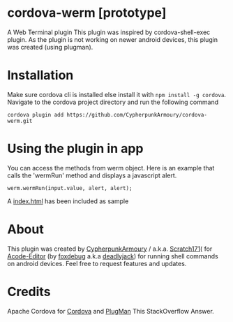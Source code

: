 # cordova-werm [prototype]
A Web Terminal plugin
This plugin was inspired by cordova-shell-exec plugin. As the plugin is not working on newer android devices, this plugin was created (using plugman).

# Installation
Make sure cordova cli is installed else install it with `npm install -g cordova`. Navigate to the cordova project directory and run the following command

`cordova plugin add https://github.com/CypherpunkArmoury/cordova-werm.git`

# Using the plugin in app
You can access the methods from werm object. Here is an example that calls the 'wermRun' method and displays a javascript alert.

`werm.wermRun(input.value, alert, alert);`

A [index.html](https://github.com/CypherpunkArmoury/cordova-werm/blob/master/index.html) has been included as sample

# About
This plugin was created by [CypherpunkArmoury](https://github.com/CypherpunkArmoury) / a.k.a. [Scratch171](https://github.com/scratchie171)( for [Acode-Editor](https://play.google.com/store/apps/details?id=com.foxdebug.acode) (by [foxdebug](https://github.com/foxdebug/) a.k.a [deadlyjack](https://github.com/deadlyjack)) for running shell commands on android devices.
Feel free to request features and updates.

# Credits
Apache Cordova for [Cordova](https://cordova.apache.org/docs/en/latest/guide/platforms/android/plugin.html) and [PlugMan](https://www.npmjs.com/package/plugman)
This StackOverflow Answer.
